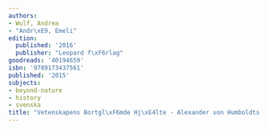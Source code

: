 ```yaml
---
authors:
- Wulf, Andrea
- "Andr\xE9, Emeli"
edition:
  published: '2016'
  publisher: "Leopard f\xF6rlag"
goodreads: '40194659'
isbn: '9789173437561'
published: '2015'
subjects:
- beyond-nature
- history
- svenska
title: "Vetenskapens Bortgl\xF6mde Hj\xE4lte - Alexander von Humboldts \xC4ventyr"
---
```


